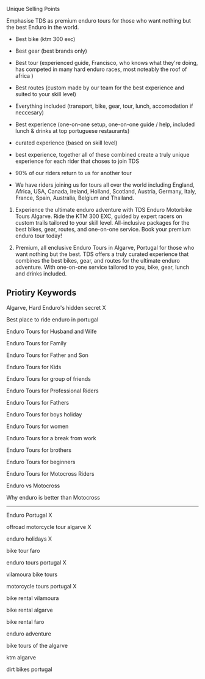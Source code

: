 Unique Selling Points

Emphasise TDS as premium enduro tours for those who want nothing but the best Enduro in the world.

- Best bike (ktm 300 exc)

- Best gear (best brands only)

- Best tour (experienced guide, Francisco, who knows what they're doing, has competed in many hard enduro races, most noteably the roof of africa )

- Best routes (custom made by our team for the best experience and suited to your skill level)

- Everything included (transport, bike, gear, tour, lunch, accomodation if neccesary)

- Best experience (one-on-one setup, one-on-one guide / help, included lunch & drinks at top portuguese restaurants)

- curated experience (based on skill level)

- best experience, together all of these combined create a truly unique experience for each rider that choses to join TDS

- 90% of our riders return to us for another tour

- We have riders joining us for tours all over the world including England, Africa, USA, Canada, Ireland, Holland, Scotland, Austria, Germany, Italy, France, Spain, Australia, Belgium and Thailand.

1. Experience the ultimate enduro adventure with TDS Enduro Motorbike Tours Algarve. Ride the KTM 300 EXC, guided by expert racers on custom trails tailored to your skill level. All-inclusive packages for the best bikes, gear, routes, and one-on-one service. Book your premium enduro tour today!

2. Premium, all enclusive Enduro Tours in Algarve, Portugal for those who want nothing but the best. TDS offers a truly curated experience that combines the best bikes, gear, and routes for the ultimate enduro adventure. With one-on-one service tailored to you, bike, gear, lunch and drinks included.


## Priotiry Keywords

Algarve, Hard Enduro's hidden secret X

Best place to ride enduro in portugal 

Enduro Tours for Husband and Wife

Enduro Tours for Family

Enduro Tours for Father and Son

Enduro Tours for Kids

Enduro Tours for group of friends

Enduro Tours for Professional Riders

Enduro Tours for Fathers

Enduro Tours for boys holiday

Enduro Tours for women

Enduro Tours for a break from work

Enduro Tours for brothers

Enduro Tours for beginners

Enduro Tours for Motocross Riders

Enduro vs Motocross

Why enduro is better than Motocross

---

Enduro Portugal X

offroad motorcycle tour algarve X

enduro holidays X

bike tour faro

enduro tours portugal X

vilamoura bike tours

motorcycle tours portugal X

bike rental vilamoura

bike rental algarve

bike rental faro

enduro adventure

bike tours of the algarve

ktm algarve

dirt bikes portugal